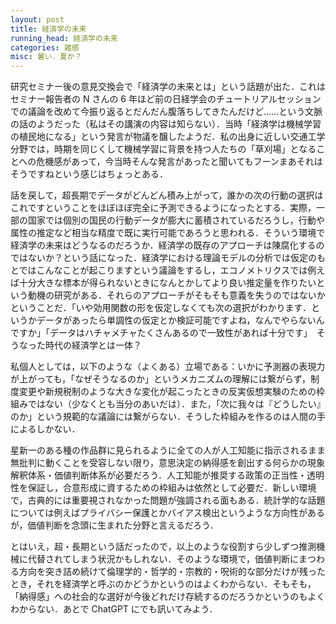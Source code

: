 ```yaml
---
layout: post
title: 経済学の未来
running_head: 経済学の未来
categories: 雑感
misc: 暑い．夏か？
---
```


研究セミナー後の意見交換会で「経済学の未来とは」という話題が出た．これはセミナー報告者の N さんの 6 年ほど前の日経学会のチュートリアルセッションでの議論を改めて今振り返るとだんだん腹落ちしてきたんだけど……という文脈の話のようだった（私はその講演の内容は知らない）．当時「経済学は機械学習の植民地になる」という発言が物議を醸したようだ．私の出身に近しい交通工学分野では，時期を同じくして機械学習に背景を持つ人たちの「草刈場」となることへの危機感があって，今当時そんな発言があったと聞いてもフーンまあそれはそうですねという感じはちょっとある．

話を戻して，超長期でデータがどんどん積み上がって，誰かの次の行動の選択はこれですということをほぼほぼ完全に予測できるようになったとする．実際，一部の国家では個別の国民の行動データが膨大に蓄積されているだろうし，行動や属性の推定など相当な精度で既に実行可能であろうと思われる．そういう環境で経済学の未来はどうなるのだろうか．経済学の既存のアプローチは陳腐化するのではないか？という話になった．経済学における理論モデルの分析では仮定のもとではこんなことが起こりますという議論をするし，エコノメトリクスでは例えば十分大きな標本が得られないときになんとかしてより良い推定量を作りたいという動機の研究がある．それらのアプローチがそもそも意義を失うのではないかということだ．「いや効用関数の形を仮定しなくても次の選択がわかります．というかデータがあったら単調性の仮定とか検証可能ですよね，なんでやらないんですか」「データはハチャメチャたくさんあるので一致性があれば十分です」　そうなった時代の経済学とは一体？

私個人としては，以下のような（よくある）立場である：いかに予測器の表現力が上がっても，「なぜそうなるのか」というメカニズムの理解には繋がらず，制度変更や新規税制のような大きな変化が起こったときの反実仮想実験のための枠組みではない（少なくとも当分のあいだは）．また，「次に我々は『どうしたい』のか」という規範的な議論には繋がらない．そうした枠組みを作るのは人間の手によるしかない．

星新一のある種の作品群に見られるように全ての人が人工知能に指示されるまま無批判に動くことを受容しない限り，意思決定の納得感を創出する何らかの現象解釈体系・価値判断体系が必要だろう．人工知能が推奨する政策の正当性・透明性を保証し，合意形成に資するための枠組みは依然として必要だ．新しい環境で，古典的には重要視されなかった問題が強調される面もある．統計学的な話題については例えばプライバシー保護とかバイアス検出というような方向性があるが，価値判断を念頭に生まれた分野と言えるだろう．

とはいえ，超・長期という話だったので，以上のような役割すら少しずつ推測機械に代替されてしまう状況かもしれない．そのような環境で，価値判断にまつわる方向を突き詰め続けて倫理学的・哲学的・宗教的・呪術的な部分だけが残ったとき，それを経済学と呼ぶのかどうかというのはよくわからない．そもそも，「納得感」への社会的な選好が今後どれだけ存続するのだろうかというのもよくわからない．あとで ChatGPT にでも訊いてみよう．
